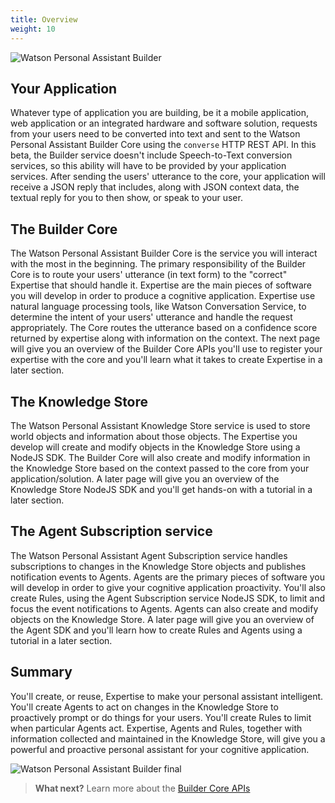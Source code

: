 ```yaml
---
title: Overview
weight: 10
---
```

![Watson Personal Assistant Builder ]({{site.baseurl}}/images/wpa_overview.png)

## Your Application

Whatever type of application you are building, be it a mobile application, web application or an integrated hardware and software solution, requests from your users need to be converted into text and sent to the Watson Personal Assistant Builder Core using the `converse` HTTP REST API.  In this beta, the Builder service doesn't include Speech-to-Text conversion services, so this ability will have to be provided by your application services.  After sending the users' utterance to the core, your application will receive a JSON reply that includes, along with JSON context data, the textual reply for you to then show, or speak to your user.

## The Builder Core

The Watson Personal Assistant Builder Core is the service you will interact with the most in the beginning.  The primary responsibility of the Builder Core is to route your users' utterance (in text form) to the "correct" Expertise that should handle it.  Expertise are the main pieces of software you will develop in order to produce a cognitive application.  Expertise use natural language processing tools, like Watson Conversation Service, to determine the intent of your users' utterance and handle the request appropriately.  The Core routes the utterance based on a confidence score returned by expertise along with information on the context.  The next page will give you an overview of the Builder Core APIs you'll use to register your expertise with the core and you'll learn what it takes to create Expertise in a later section.

## The Knowledge Store

The Watson Personal Assistant Knowledge Store service is used to store world objects and information about those objects.  The Expertise you develop will create and modify objects in the Knowledge Store using a NodeJS SDK.  The Builder Core will also create and modify information in the Knowledge Store based on the context passed to the core from your application/solution.  A later page will give you an overview of the Knowledge Store NodeJS SDK and you'll get hands-on with a tutorial in a later section. 

## The Agent Subscription service

The Watson Personal Assistant Agent Subscription service handles subscriptions to changes in the Knowledge Store objects and publishes notification events to Agents.  Agents are the primary pieces of software you will develop in order to give your cognitive application proactivity.  You'll also create Rules, using the Agent Subscription service NodeJS SDK, to limit and focus the event notifications to Agents.  Agents can also create and modify objects on the Knowledge Store.  A later page will give you an overview of the Agent SDK and you'll learn how to create Rules and Agents using a tutorial in a later section.

## Summary

You'll create, or reuse, Expertise to make your personal assistant intelligent.  You'll create Agents to act on changes in the Knowledge Store to proactively prompt or do things for your users.  You'll create Rules to limit when particular Agents act.  Expertise, Agents and Rules, together with information collected and maintained in the Knowledge Store, will give you a powerful and proactive personal assistant for your cognitive application. 

![Watson Personal Assistant Builder final]({{site.baseurl}}/images/wpa_overview2.png)

>**What next?**  Learn more about the [Builder Core APIs]({{site.baseurl}}/understand-service/core) 

